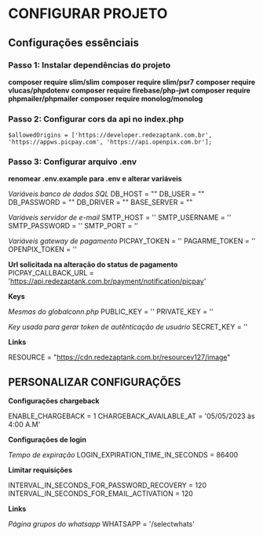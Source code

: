 # CONFIGURAR PROJETO

## Configurações essênciais

### Passo 1: Instalar dependências do projeto

**composer require slim/slim**
**composer require slim/psr7**
**composer require vlucas/phpdotenv**
**composer require firebase/php-jwt**
**composer require phpmailer/phpmailer**
**composer require monolog/monolog**


### Passo 2: Configurar cors da api no index.php

```$allowedOrigins = ['https://developer.redezaptank.com.br', 'https://appws.picpay.com', 'https://api.openpix.com.br'];```


### Passo 3: Configurar arquivo .env

**renomear .env.example para .env e alterar variáveis**

_Variáveis banco de dados SQL_
DB_HOST = ""
DB_USER = ""
DB_PASSWORD = ""
DB_DRIVER = ""
BASE_SERVER = ""

_Variáveis servidor de e-mail_
SMTP_HOST = ''
SMTP_USERNAME = ''
SMTP_PASSWORD = ''
SMTP_PORT = ''

_Variáveis gateway de pagamento_
PICPAY_TOKEN = ''
PAGARME_TOKEN = ''
OPENPIX_TOKEN = ''

**Url solicitada na alteração do status de pagamento**
PICPAY_CALLBACK_URL = 'https://api.redezaptank.com.br/payment/notification/picpay'

**Keys**

_Mesmas do globalconn.php_
PUBLIC_KEY = ''
PRIVATE_KEY = ''

_Key usada para gerar token de autênticação de usuário_
SECRET_KEY = ''

**Links**

RESOURCE = "https://cdn.redezaptank.com.br/resourcev127/image"


## PERSONALIZAR CONFIGURAÇÕES ##

**Configurações chargeback**

ENABLE_CHARGEBACK = 1
CHARGEBACK_AVAILABLE_AT = '05/05/2023 às 4:00 A.M'


**Configurações de login**

_Tempo de expiração_
LOGIN_EXPIRATION_TIME_IN_SECONDS = 86400


**Limitar requisições**

INTERVAL_IN_SECONDS_FOR_PASSWORD_RECOVERY = 120
INTERVAL_IN_SECONDS_FOR_EMAIL_ACTIVATION = 120


**Links**

_Página grupos do whatsapp_
WHATSAPP = '/selectwhats'